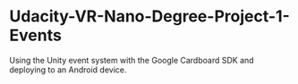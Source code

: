 # Udacity-VR-Nano-Degree-Project-1-Events
Using the Unity event system with the Google Cardboard SDK and deploying to an Android device.

